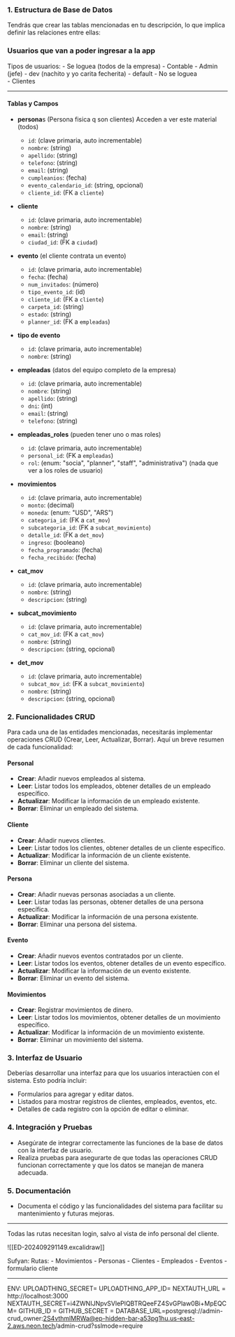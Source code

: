 ### 1. **Estructura de Base de Datos**
Tendrás que crear las tablas mencionadas en tu descripción, lo que implica definir las relaciones entre ellas:

### Usuarios que van a poder ingresar a la app 

Tipos de usuarios:
	- Se loguea (todos de la empresa)
		- Contable
		- Admin (jefe)
		- dev (nachito y yo carita fecherita)
		- default 
	- No se loguea  
		- Clientes 
	
---

#### Tablas y Campos
- **persona**s (Persona fisica q son clientes) Acceden a ver este material (todos)
  - `id`: (clave primaria, auto incrementable)
  - `nombre`: (string)
  - `apellido`: (string)
  - `telefono`: (string)
  - `email`: (string)
  - `cumpleanios`: (fecha)
  - `evento_calendario_id`: (string, opcional) 
  - `cliente_id`: (FK a `cliente`)

- **cliente**
  - `id`: (clave primaria, auto incrementable)
  - `nombre`: (string)
  - `email`: (string)
  - `ciudad_id`: (FK a `ciudad`)

- **evento** (el cliente contrata un evento)
  - `id`: (clave primaria, auto incrementable)
  - `fecha`: (fecha)
  - `num_invitados`: (número)
  - `tipo_evento_id`: (id)
  - `cliente_id`: (FK a `cliente`)
  - `carpeta_id`: (string)
  - `estado`: (string)
  - `planner_id`: (FK a `empleadas`)

- **tipo de evento**
	- `id`: (clave primaria, auto incrementable)
	- `nombre`: (string)

- **empleadas** (datos del equipo completo de la empresa)
  - `id`: (clave primaria, auto incrementable)
  - `nombre`: (string)
  - `apellido`: (string)
  - `dni`: (int)
  - `email`: (string)
  - `telefono`: (string)

- **empleadas_roles** (pueden tener uno o mas roles)
  - `id`: (clave primaria, auto incrementable)
  - `personal_id`: (FK a `empleadas`)
  - `rol`: (enum: "socia", "planner", "staff", "administrativa") (nada que ver a los roles de usuario)

- **movimientos**
  - `id`: (clave primaria, auto incrementable)
  - `monto`: (decimal)
  - `moneda`: (enum: "USD", "ARS")
  - `categoria_id`: (FK a `cat_mov`)
  - `subcategoria_id`: (FK a `subcat_movimiento`)
  - `detalle_id`: (FK a `det_mov`)
  - `ingreso`: (booleano)
  - `fecha_programado`: (fecha)
  - `fecha_recibido`: (fecha)

- **cat_mov**
  - `id`: (clave primaria, auto incrementable)
  - `nombre`: (string)
  - `descripcion`: (string)

- **subcat_movimiento**
  - `id`: (clave primaria, auto incrementable)
  - `cat_mov_id`: (FK a `cat_mov`)
  - `nombre`: (string)
  - `descripcion`: (string, opcional)

- **det_mov**
  - `id`: (clave primaria, auto incrementable)
  - `subcat_mov_id`: (FK a `subcat_movimiento`)
  - `nombre`: (string)
  - `descripcion`: (string, opcional)

### 2. **Funcionalidades CRUD**
Para cada una de las entidades mencionadas, necesitarás implementar operaciones CRUD (Crear, Leer, Actualizar, Borrar). Aquí un breve resumen de cada funcionalidad:

#### **Personal**
- **Crear**: Añadir nuevos empleados al sistema.
- **Leer**: Listar todos los empleados, obtener detalles de un empleado específico.
- **Actualizar**: Modificar la información de un empleado existente.
- **Borrar**: Eliminar un empleado del sistema.

#### **Cliente**
- **Crear**: Añadir nuevos clientes.
- **Leer**: Listar todos los clientes, obtener detalles de un cliente específico.
- **Actualizar**: Modificar la información de un cliente existente.
- **Borrar**: Eliminar un cliente del sistema.

#### **Persona**
- **Crear**: Añadir nuevas personas asociadas a un cliente.
- **Leer**: Listar todas las personas, obtener detalles de una persona específica.
- **Actualizar**: Modificar la información de una persona existente.
- **Borrar**: Eliminar una persona del sistema.

#### **Evento**
- **Crear**: Añadir nuevos eventos contratados por un cliente.
- **Leer**: Listar todos los eventos, obtener detalles de un evento específico.
- **Actualizar**: Modificar la información de un evento existente.
- **Borrar**: Eliminar un evento del sistema.

#### **Movimientos**
- **Crear**: Registrar movimientos de dinero.
- **Leer**: Listar todos los movimientos, obtener detalles de un movimiento específico.
- **Actualizar**: Modificar la información de un movimiento existente.
- **Borrar**: Eliminar un movimiento del sistema.

### 3. **Interfaz de Usuario**
Deberías desarrollar una interfaz para que los usuarios interactúen con el sistema. Esto podría incluir:
- Formularios para agregar y editar datos.
- Listados para mostrar registros de clientes, empleados, eventos, etc.
- Detalles de cada registro con la opción de editar o eliminar.

### 4. **Integración y Pruebas**
- Asegúrate de integrar correctamente las funciones de la base de datos con la interfaz de usuario.
- Realiza pruebas para asegurarte de que todas las operaciones CRUD funcionan correctamente y que los datos se manejan de manera adecuada.

### 5. **Documentación**
- Documenta el código y las funcionalidades del sistema para facilitar su mantenimiento y futuras mejoras.
---
Todas las rutas necesitan login, salvo al vista de info personal del cliente.

![[ED-202409291149.excalidraw]]

Sufyan: 
	Rutas: 
		- Movimientos
		- Personas
		- Clientes
		- Empleados
		- Eventos
		- formulario cliente

---
ENV:
	UPLOADTHING_SECRET=
	UPLOADTHING_APP_ID=
	NEXTAUTH_URL = http://localhost:3000
	NEXTAUTH_SECRET=i4ZWNIJNpvSVlePlQBTRQeeFZ4SvGPlaw0Bi+MpEQCM=
	GITHUB_ID =
	GITHUB_SECRET =
	DATABASE_URL=postgresql://admin-crud_owner:2S4vthmlMRWa@ep-hidden-bar-a53pg1hu.us-east-2.aws.neon.tech/admin-crud?sslmode=require

